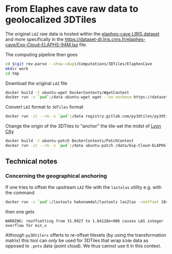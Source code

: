 # From Elaphes cave raw data to geolocalized 3DTiles

The original `LAZ` raw data is hosted within the
[elaphes-cave LIRIS dataset](https://dataset-dl.liris.cnrs.fr/elaphes-cave/)
and more specifically in the 
https://dataset-dl.liris.cnrs.fr/elaphes-cave/Exp-Cloud-ELAPHS-94M.laz file.

The computing pipeline then goes

```bash
cd $(git rev-parse --show-cdup)/Computations/3DTiles/ElaphesCave
mkdir work
cd tmp
```

Download the original `LAZ` file
```bash
docker build -t ubuntu-wget DockerContexts/WgetContext
docker run -v `pwd`:/data ubuntu-wget wget --no-verbose https://dataset-dl.liris.cnrs.fr/elaphes-cave/Exp-Cloud-ELAPHS-94M.laz
```

Convert `LAZ` format to `3dTiles` format
```bash
docker run -it --rm -v `pwd`:/data registry.gitlab.com/py3dtiles/py3dtiles:v7.0.0 convert /data/Exp-Cloud-ELAPHS-94M.laz --out /data/Exp-Cloud-ELAPHS-94M-3DTiles
```

Change the origin of the 3DTiles to "anchor" the tile-set the midst of 
[Lyon City](https://en.wikipedia.org/wiki/Lyon) 

```bash
docker build -t ubuntu-patch DockerContexts/PatchContext
docker run -it --rm -v `pwd`:/data ubuntu-patch /data/Exp-Cloud-ELAPHS-94M-3DTiles
```

## Technical notes

### Concerning the geographical anchoring

If one tries to offset the upstream `LAZ` file with the `lastolas` utility e.g.
with the command

```bash
docker run -v `pwd`:/lastools hakonamdal/lastools las2las -reoffset 1842455.8752944241 5174639.096373817 201 -i Exp-Cloud-ELAPHS-94M.laz -o Exp-Cloud-ELAPHS-94M-offseted_to_lyon.laz
```

then one gets

```
WARNING: reoffsetting from 31.8927 to 1.84128e+006 causes LAS integer overflow for min_x
```

Although `py3Dtilers` offerts to re-offset tilesets (by using the 
transformation matrix) this tool can _only_ be used for 3DTiles that wrap 
`b3dm` data as opposed to `.pnts` data (point cloud). We thus cannot use it
in this context.